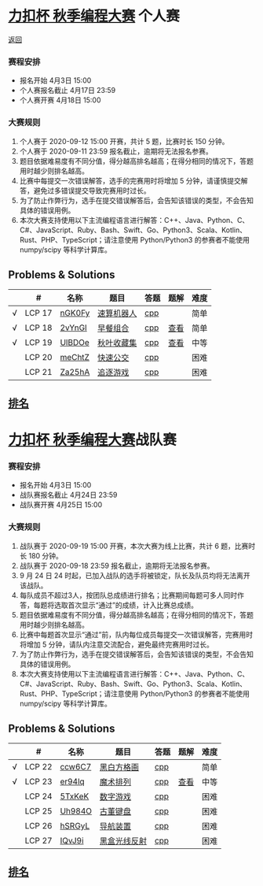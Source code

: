 # [力扣杯 秋季编程大赛](https://leetcode-cn.com/contest/season/2020-fall/) 个人赛

[返回](../../README.md)

### 赛程安排

- 报名开始 4月3日 15:00
- 个人赛报名截止 4月17日 23:59
- 个人赛开赛 4月18日 15:00

### 大赛规则

1. 个人赛于 2020-09-12 15:00 开赛，共计 5 题，比赛时长 150 分钟。
2. 个人赛于 2020-09-11 23:59 报名截止，逾期将无法报名参赛。
3. 题目依据难易度有不同分值，得分越高排名越高；在得分相同的情况下，答题用时越少则排名越高。
4. 比赛中每提交一次错误解答，选手的完赛用时将增加 5 分钟，请谨慎提交解答，避免过多错误提交导致完赛用时过长。
5. 为了防止作弊行为，选手在提交错误解答后，会告知该错误的类型，不会告知具体的错误用例。
6. 本次大赛支持使用以下主流编程语言进行解答：C++、Java、Python、C、C#、JavaScript、Ruby、Bash、Swift、Go、Python3、Scala、Kotlin、Rust、PHP、TypeScript；请注意使用 Python/Python3 的参赛者不能使用 numpy/scipy 等科学计算库。       

## Problems & Solutions

|     | #   | 名称                 | 题目                  | 答题          | 题解 | 难度 |
| --- | --- | -------------------- | --------------------- | ------------- | ---- | ---- |
| √ | LCP 17 | [nGK0Fy](../../problems/nGK0Fy) | [速算机器人](../../problems/nGK0Fy/README.md) | [cpp](../../problems/nGK0Fy/SOLUTION.cpp) |   | 简单 |
| √ | LCP 18 | [2vYnGI](../../problems/2vYnGI) | [早餐组合](../../problems/2vYnGI/README.md) | [cpp](../../problems/2vYnGI/SOLUTION.cpp) | [查看](https://leetcode-cn.com/problems/2vYnGI/solution/2vyngi-by-ikaruga/) | 简单 |
| √ | LCP 19 | [UlBDOe](../../problems/UlBDOe) | [秋叶收藏集](../../problems/UlBDOe/README.md) | [cpp](../../problems/UlBDOe/SOLUTION.cpp) | [查看](https://leetcode-cn.com/problems/UlBDOe/solution/ulbdoe-by-ikaruga/) | 中等 |
|   | LCP 20 | [meChtZ](../../problems/meChtZ) | [快速公交](../../problems/meChtZ/README.md) | [cpp](../../problems/meChtZ/SOLUTION.cpp) |   | 困难 |
|   | LCP 21 | [Za25hA](../../problems/Za25hA) | [追逐游戏](../../problems/Za25hA/README.md) | [cpp](../../problems/Za25hA/SOLUTION.cpp) |   | 困难 |

## [排名](https://leetcode-cn.com/contest/season/2020-fall/ranking/solo/)


# [力扣杯 秋季编程大赛](https://leetcode-cn.com/contest/season/2020-fall/)战队赛

### 赛程安排

- 报名开始 4月3日 15:00
- 战队赛报名截止 4月24日 23:59
- 战队赛开赛 4月25日 15:00


### 大赛规则
1. 战队赛于 2020-09-19 15:00 开赛，本次大赛为线上比赛，共计 6 题，比赛时长 180 分钟。
2. 战队赛于 2020-09-18 23:59 报名截止，逾期将无法报名参赛。
3. 9 月 24 日 24 时起，已加入战队的选手将被锁定，队长及队员均将无法离开该战队。
4. 每队成员不超过3人，按团队总成绩进行排名；比赛期间每题可多人同时作答，每题将选取首次显示“通过”的成绩，计入比赛总成绩。
5. 题目依据难易度有不同分值，得分越高排名越高；在得分相同的情况下，答题用时越少则排名越高。
6. 比赛中每题首次显示“通过”前，队内每位成员每提交一次错误解答，完赛用时将增加 5 分钟，请队内注意交流配合，避免最终完赛用时过长。
7. 为了防止作弊行为，选手在提交错误解答后，会告知该错误的类型，不会告知具体的错误用例。
8. 本次大赛支持使用以下主流编程语言进行解答：C++、Java、Python、C、C#、JavaScript、Ruby、Bash、Swift、Go、Python3、Scala、Kotlin、Rust、PHP、TypeScript；请注意使用 Python/Python3 的参赛者不能使用 numpy/scipy 等科学计算库。

## Problems & Solutions

|     | #   | 名称                 | 题目                  | 答题          | 题解 | 难度 |
| --- | --- | -------------------- | --------------------- | ------------- | ---- | ---- |
| √ | LCP 22 | [ccw6C7](../../problems/ccw6C7) | [黑白方格画](../../problems/ccw6C7/README.md) | [cpp](../../problems/ccw6C7/SOLUTION.cpp) |   | 简单 |
| √ | LCP 23 | [er94lq](../../problems/er94lq) | [魔术排列](../../problems/er94lq/README.md) | [cpp](../../problems/er94lq/SOLUTION.cpp) | [查看](https://leetcode-cn.com/problems/er94lq/solution/er94lq-by-ikaruga/) | 中等 |
|   | LCP 24 | [5TxKeK](../../problems/5TxKeK) | [数字游戏](../../problems/5TxKeK/README.md) | [cpp](../../problems/5TxKeK/SOLUTION.cpp) |  | 困难 |
|   | LCP 25 | [Uh984O](../../problems/Uh984O) | [古董键盘](../../problems/Uh984O/README.md) | [cpp](../../problems/Uh984O/SOLUTION.cpp) |   | 困难 |
|   | LCP 26 | [hSRGyL](../../problems/hSRGyL) | [导航装置](../../problems/hSRGyL/README.md) | [cpp](../../problems/hSRGyL/SOLUTION.cpp) |   | 困难 |
|   | LCP 27 | [IQvJ9i](../../problems/IQvJ9i) | [黑盒光线反射](../../problems/IQvJ9i/README.md) | [cpp](../../problems/IQvJ9i/SOLUTION.cpp) |   | 困难 |


## [排名](https://leetcode-cn.com/contest/season/2020-fall/ranking/team/)
